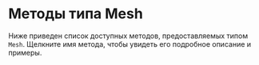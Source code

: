 # Методы типа Mesh
Ниже приведен список доступных методов, предоставляемых типом `Mesh`. Щелкните имя метода, чтобы увидеть его подробное описание и примеры.
